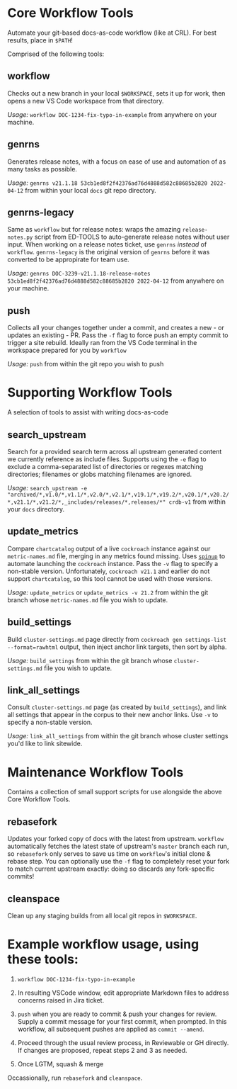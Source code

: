 # Core Workflow Tools
Automate your git-based docs-as-code workflow (like at CRL). For best results, place in `$PATH`!

Comprised of the following tools:

## workflow
Checks out a new branch in your local `$WORKSPACE`, sets it up for work, then opens a new VS Code workspace from 
that directory.

_Usage:_ `workflow DOC-1234-fix-typo-in-example` from anywhere on your machine.

## genrns
Generates release notes, with a focus on ease of use and automation of as many tasks as possible.

_Usage:_ `genrns v21.1.18 53cb1ed8f2f42376ad76d4888d582c88685b2820 2022-04-12` from within your local `docs` git repo directory.

## genrns-legacy
Same as `workflow` but for release notes: wraps the amazing `release-notes.py` script from ED-TOOLS to auto-generate 
release notes without user input. When working on a release notes ticket, use `genrns` _instead_ of `workflow`. `genrns-legacy` is the
original version of `genrns` before it was converted to be appropirate for team use.

_Usage:_ `genrns DOC-3239-v21.1.18-release-notes 53cb1ed8f2f42376ad76d4888d582c88685b2820 2022-04-12` from anywhere on your machine.

## push
Collects all your changes together under a commit, and creates a new - or updates an existing - PR. Pass the `-f` flag to
force push an empty commit to trigger a site rebuild. Ideally ran from the VS Code terminal in the workspace
prepared for you by `workflow`

_Usage:_ `push` from within the git repo you wish to push

# Supporting Workflow Tools
A selection of tools to assist with writing docs-as-code

## search_upstream
Search for a provided search term across all upstream generated content we currently reference as include files. Supports using the `-e` flag to
exclude a comma-separated list of directories or regexes matching directories; filenames or globs matching filenames are ignored.

_Usage:_ `search_upstream -e "archived/*,v1.0/*,v1.1/*,v2.0/*,v2.1/*,v19.1/*,v19.2/*,v20.1/*,v20.2/*,v21.1/*,v21.2/*,_includes/releases/*,releases/*" crdb-v1` from within your `docs` directory.

## update_metrics
Compare `chartcatalog` output of a live `cockroach` instance against our `metric-names.md` file, merging in any metrics found missing. Uses [`spinup`](https://github.com/andf-crl/tools/blob/main/spinup) to automate launching the `cockroach` instance. Pass the `-v` flag to specify a non-stable version. Unfortunately, `cockroach v21.1` and earlier do not support `chartcatalog`, so this tool cannot be used with those versions.

_Usage:_ `update_metrics` or `update_metrics -v 21.2` from within the git branch whose `metric-names.md` file you wish to update.

## build_settings
Build `cluster-settings.md` page directly from `cockroach gen settings-list --format=rawhtml` output, then inject anchor link targets, then sort by alpha. 

_Usage:_ `build_settings` from within the git branch whose `cluster-settings.md` file you wish to update.

## link_all_settings
Consult `cluster-settings.md` page (as created by `build_settings`), and link all settings that appear in the corpus to their new anchor links. Use `-v` to specify a non-stable version.

_Usage:_ `link_all_settings` from within the git branch whose cluster settings you'd like to link sitewide.

# Maintenance Workflow Tools
Contains a collection of small support scripts for use alongside the above Core Workflow Tools.

## rebasefork
Updates your forked copy of docs with the latest from upstream. `workflow` automatically fetches the latest state of 
upstream's `master` branch each run, so `rebasefork` only serves to save us time on `workflow`'s  initial clone & rebase 
step. You can optionally use the `-f` flag to completely reset your fork to match current upstream exactly: doing so 
discards any fork-specific commits!

## cleanspace
Clean up any staging builds from all local git repos in `$WORKSPACE`.

# Example workflow usage, using these tools:

1. `workflow DOC-1234-fix-typo-in-example`

2. In resulting VSCode window, edit appropriate Markdown files to address concerns raised in Jira ticket.

3. `push` when you are ready to commit & push your changes for review. Supply a commit message for your first commit, when prompted. In this workflow, all subsequent pushes are applied as `commit --amend`.

4. Proceed through the usual review process, in Reviewable or GH directly. If changes are proposed, repeat steps 2 and 3 as needed.

5. Once LGTM, squash & merge

Occassionally, run `rebasefork` and `cleanspace`.
